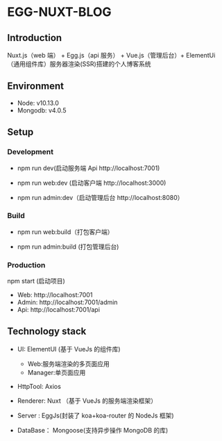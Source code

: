# EGG-NUXT-BLOG

## Introduction

Nuxt.js（web 端） + Egg.js（api 服务） + Vue.js（管理后台）+ ElementUi（通用组件库）服务器渲染(SSR)搭建的个人博客系统

## Environment

- Node: v10.13.0
- Mongodb: v4.0.5

## Setup

### Development

- npm run dev(启动服务端 Api http://localhost:7001)

- npm run web:dev (启动客户端 http://localhost:3000)

- npm run admin:dev（启动管理后台 http://localhost:8080）

### Build

- npm run web:build（打包客户端）

- npm run admin:build (打包管理后台)

### Production

npm start (启动项目)

- Web: http://localhost:7001
- Admin: http://localhost:7001/admin
- Api: http://localhost:7001/api

## Technology stack

- UI: ElementUI (基于 VueJs 的组件库)
    * Web:服务端渲染的多页面应用
    * Manager:单页面应用

- HttpTool: Axios
- Renderer: Nuxt （基于 VueJs 的服务端渲染框架）
- Server : EggJs(封装了 koa+koa-router 的 NodeJs 框架)
- DataBase： Mongoose(支持异步操作 MongoDB 的库)

